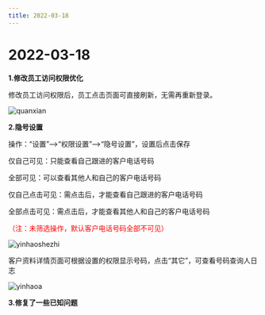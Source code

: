 ```yaml
---
title: 2022-03-18
---
```

# 2022-03-18

<ImageViewer />

**1.修改员工访问权限优化**

修改员工访问权限后，员工点击页面可直接刷新，无需再重新登录。

![quanxian](/assets/media/youhuapng.png "quanxianq")

**2.隐号设置**

操作：“设置”-->“权限设置”-->“隐号设置”，设置后点击保存

仅自己可见：只能查看自己跟进的客户电话号码

全部可见：可以查看其他人和自己的客户电话号码

仅自己点击可见：需点击后，才能查看自己跟进的客户电话号码

全部点击可见：需点击后，才能查看其他人和自己的客户电话号码

<span style="color:red">（注：未筛选操作，默认客户电话号码全部不可见）</span>

![yinhaoshezhi](/assets/media/yinghao.png "yinghao")

客户资料详情页面可根据设置的权限显示号码，点击“其它”，可查看号码查询人日志

![yinhaoa](/assets/media/yinhao.png "yinhhaoh")

**3.修复了一些已知问题**
